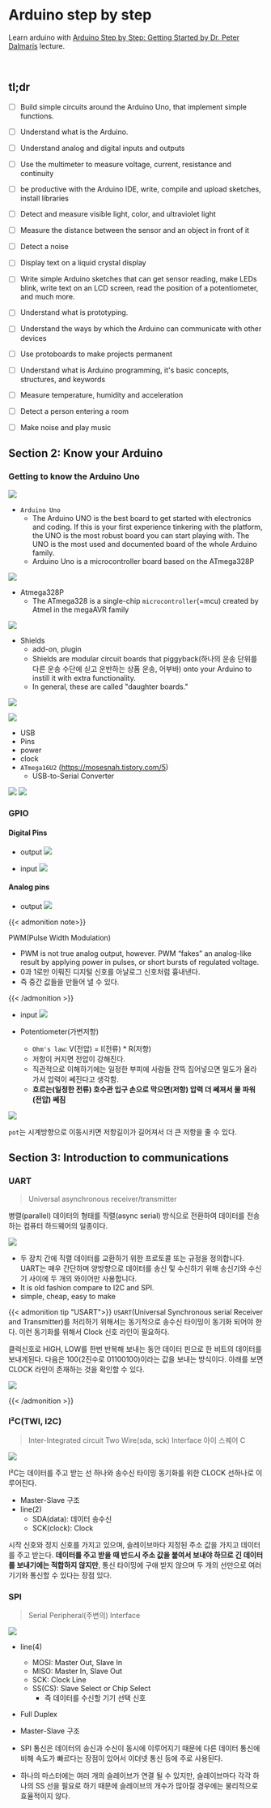 # Arduino step by step


Learn arduino with [Arduino Step by Step: Getting Started by Dr. Peter Dalmaris](https://www.udemy.com/course/arduino-sbs-17gs) lecture.
<!--more-->
<br />

## tl;dr

- [ ] Build simple circuits around the Arduino Uno, that implement simple functions.
- [ ] Understand what is the Arduino.
- [ ] Understand analog and digital inputs and outputs
- [ ] Use the multimeter to measure voltage, current, resistance and continuity
- [ ] be productive with the Arduino IDE, write, compile and upload sketches, install libraries
- [ ] Detect and measure visible light, color, and ultraviolet light
- [ ] Measure the distance between the sensor and an object in front of it
- [ ] Detect a noise
- [ ] Display text on a liquid crystal display
- [ ] Write simple Arduino sketches that can get sensor reading, make LEDs blink, write text on an LCD screen, read the position of a potentiometer, and much more.
- [ ] Understand what is prototyping.
- [ ] Understand the ways by which the Arduino can communicate with other devices
- [ ] Use protoboards to make projects permanent
- [ ] Understand what is Arduino programming, it's basic concepts, structures, and keywords
- [ ] Measure temperature, humidity and acceleration
- [ ] Detect a person entering a room
- [ ] Make noise and play music


## Section 2: Know your Arduino

### Getting to know the Arduino Uno

![](/images/arduino/full_arduino.png)

- `Arduino Uno`
  - The Arduino UNO is the best board to get started with electronics and coding. If this is your first experience tinkering with the platform, the UNO is the most robust board you can start playing with. The UNO is the most used and documented board of the whole Arduino family.
  - Arduino Uno is a microcontroller board based on the ATmega328P

![](/images/arduino/uno.webp)

- Atmega328P
  - The ATmega328 is a single-chip `microcontroller`(=mcu) created by Atmel in the megaAVR family

![](/images/arduino/Atmega328P.png)

- Shields
  - add-on, plugin
  - Shields are modular circuit boards that piggyback(하나의 운송 단위를 다른 운송 수단에 싣고 운반하는 상품 운송, 어부바) onto your Arduino to instill it with extra functionality.
  - In general, these are called "daughter boards."

![](/images/arduino/shield1.png)

![](/images/arduino/shield2.png)


- USB
- Pins
- power
- clock
- `ATmega16U2` (https://mosesnah.tistory.com/5)
  - USB-to-Serial Converter

![](/images/arduino/ATmega16U2.png)
![](/images/arduino/ATmega16U2-2.png)



### GPIO
#### Digital Pins

- output
![](/images/arduino/digitalOutputPins.png)

- input
![](/images/arduino/digitalInputPins.png)

#### Analog pins

- output
![](/images/arduino/analogOutPins.png)


{{< admonition note>}}

PWM(Pulse Width Modulation)
- PWM is not true analog output, however. PWM “fakes” an analog-like result by applying power in pulses, or short bursts of regulated voltage.
- 0과 1로만 이뤄진 디지털 신호를 아날로그 신호처럼 흉내낸다.
- 즉 중간 값들을 만들어 낼 수 있다.

{{< /admonition >}}

- input
![](/images/arduino/analogInPins.png)

- Potentiometer(가변저항)
  - `Ohm's law`: V(전압) = I(전류) * R(저항)
  - 저항이 커지면 전압이 강해진다.
  - 직관적으로 이해하기에는 일정한 부피에 사람들 잔뜩 집어넣으면 밀도가 올라가서 압력이 쎄진다고 생각함.
  - **흐르는(일정한 전류) 호수관 입구 손으로 막으면(저항) 압력 더 쎄져서 물 파워(전압) 쎄짐**

![](/images/arduino/potentiometer.gif)

`pot`는 시계방향으로 이동시키면 저항길이가 길어져서 더 큰 저항을 줄 수 있다.

## Section 3: Introduction to communications

### UART
> Universal asynchronous receiver/transmitter

병렬(parallel) 데이터의 형태를 직렬(async serial) 방식으로 전환하여 데이터를 전송하는 컴퓨터 하드웨어의 일종이다.


![](/images/arduino/UART.png)

- 두 장치 간에 직렬 데이터를 교환하기 위한 프로토콜 또는 규정을 정의합니다. UART는 매우 간단하며 양방향으로 데이터를 송신 및 수신하기 위해 송신기와 수신기 사이에 두 개의 와이어만 사용합니다.
- It is old fashion compare to I2C and SPI.
- simple, cheap, easy to make

{{< admonition tip "USART">}}
`USART`(Universal Synchronous serial Receiver and Transmitter)를 처리하기 위해서는 동기적으로 송수신 타이밍이 동기화 되어야 한다. 이런 동기화를 위해서 Clock 신호 라인이 필요하다.

클럭신호로 HIGH, LOW를 한번 반복해 보내는 동안 데이터 핀으로 한 비트의 데이터를 보내게된다. 다음은 100(2진수로 01100100)이라는 값을 보내는 방식이다. 아래를 보면 CLOCK 라인이 존재하는 것을 확인할 수 있다.

![](/images/arduino/usart.png)

{{< /admonition >}}

### I²C(TWI, I2C)
> Inter-Integrated circuit
> Two Wire(sda, sck) Interface 
> 아이 스퀘어 C

![](/images/arduino/I2C.png)

I²C는 데이터를 주고 받는 선 하나와 송수신 타이밍 동기화를 위한 CLOCK 선하나로 이루어진다.

- Master-Slave 구조
- line(2)
  - SDA(data): 데이터 송수신
  - SCK(clock): Clock

시작 신호와 정지 신호를 가지고 있으며, 슬레이브마다 지정된 주소 값을 가지고 데이터를 주고 받는다. **데이터를 주고 받을 때 반드시 주소 값을 붙여서 보내야 하므로 긴 데이터를 보내기에는 적합하지 않지만**, 통신 타이밍에 구애 받지 않으며 두 개의 선만으로 여러 기기와 통신할 수 있다는 장점 있다.


### SPI
> Serial Peripheral(주변의) Interface

![](/images/arduino/SPI.jpeg)

- line(4)
  - MOSI: Master Out, Slave In
  - MISO: Master In, Slave Out
  - SCK: Clock Line
  - SS(CS): Slave Select or Chip Select
    - 즉 데이터를 수신할 기기 선택 신호

- Full Duplex
- Master-Slave 구조
- SPI 통신은 데이터의 송신과 수신이 동시에 이루어지기 때문에 다른 데이터 통신에 비해 속도가 빠르다는 장점이 있어서 이더넷 통신 등에 주로 사용된다.
- 하나의 마스터에는 여러 개의 슬레이브가 연결 될 수 있지만, 슬레이브마다 각각 하나의 SS 선을 필요로 하기 때문에 슬레이브의 개수가 많아질 경우에는 물리적으로 효율적이지 않다.
